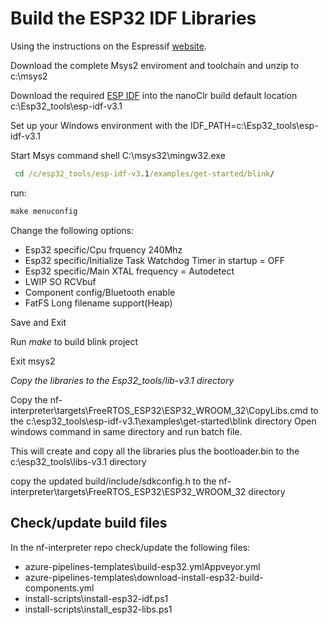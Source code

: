 # Build the ESP32 IDF Libraries

Using the instructions on the Espressif [website](https://esp-idf.readthedocs.io/en/latest/get-started/windows-setup.html).

Download the complete Msys2 enviroment and toolchain and unzip to c:\msys2

Download the required [ESP IDF](https://github.com/espressif/esp-idf/releases/download/v3.0/esp-idf-v3.1.zip) into the nanoClr build default location c:\Esp32_tools\esp-idf-v3.1

Set up your Windows environment with the IDF_PATH=c:\Esp32_tools\esp-idf-v3.1

Start Msys command shell C:\msys32\mingw32.exe

```cmd
 cd /c/esp32_tools/esp-idf-v3.1/examples/get-started/blink/
```

run:

```cmd
make menuconfig
```

Change the following options:

- Esp32 specific/Cpu frquency 240Mhz
- Esp32 specific/Initialize Task Watchdog Timer in startup = OFF
- Esp32 specific/Main XTAL frequency = Autodetect
- LWIP SO RCVbuf
- Component config/Bluetooth enable
- FatFS Long filename support(Heap)

Save and Exit

Run *make* to build blink project

Exit msys2

*Copy the libraries to the Esp32_tools/lib-v3.1 directory*

Copy the nf-interpreter\targets\FreeRTOS_ESP32\ESP32_WROOM_32\CopyLibs.cmd to the  c:\esp32_tools\esp-idf-v3.1\examples\get-started\blink directory
Open windows command in same directory and run batch file.

This will create and copy all the libraries plus the bootloader.bin to the c:\esp32_tools\libs-v3.1 directory

copy the updated build/include/sdkconfig.h to the nf-interpreter\targets\FreeRTOS_ESP32\ESP32_WROOM_32 directory

## Check/update build files

In the nf-interpreter repo check/update the following files:

- azure-pipelines-templates\build-esp32.ymlAppveyor.yml
- azure-pipelines-templates\download-install-esp32-build-components.yml
- install-scripts\install-esp32-idf.ps1
- install-scripts\install_esp32-libs.ps1
